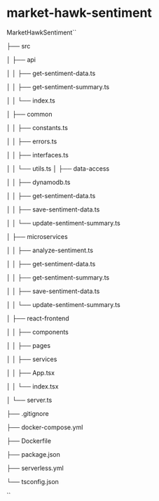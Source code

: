 # market-hawk-sentiment

MarketHawkSentiment``

├── src

│   ├── api

│   │   ├── get-sentiment-data.ts

│   │   ├── get-sentiment-summary.ts

│   │   └── index.ts

│   ├── common

│   │   ├── constants.ts

│   │   ├── errors.ts

│   │   ├── interfaces.ts

│   │   └── utils.ts
│   ├── data-access

│   │   ├── dynamodb.ts

│   │   ├── get-sentiment-data.ts

│   │   ├── save-sentiment-data.ts

│   │   └── update-sentiment-summary.ts

│   ├── microservices

│   │   ├── analyze-sentiment.ts

│   │   ├── get-sentiment-data.ts

│   │   ├── get-sentiment-summary.ts

│   │   ├── save-sentiment-data.ts

│   │   └── update-sentiment-summary.ts

│   ├── react-frontend

│   │   ├── components

│   │   ├── pages

│   │   ├── services

│   │   ├── App.tsx

│   │   └── index.tsx

│   └── server.ts

├── .gitignore

├── docker-compose.yml

├── Dockerfile

├── package.json

├── serverless.yml

└── tsconfig.json

``
